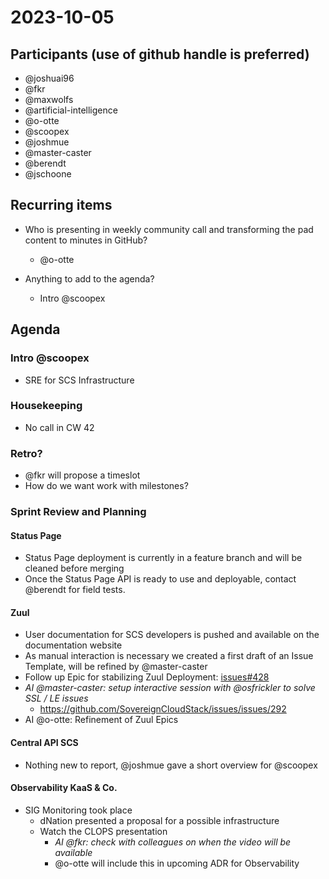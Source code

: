 # 2023-10-05

## Participants (use of github handle is preferred)
* @joshuai96
* @fkr
* @maxwolfs
* @artificial-intelligence
* @o-otte
* @scoopex
* @joshmue
* @master-caster
* @berendt
* @jschoone

## Recurring items

* Who is presenting in weekly community call and transforming the pad content to minutes in GitHub?
    * @o-otte

* Anything to add to the agenda?
    * Intro @scoopex

## Agenda

### Intro @scoopex

* SRE for SCS Infrastructure

### Housekeeping

* No call in CW 42

### Retro?

* @fkr will propose a timeslot
* How do we want work with milestones?

### Sprint Review and Planning

#### Status Page
* Status Page deployment is currently in a feature branch and will be cleaned before merging
* Once the Status Page API is ready to use and deployable, contact @berendt for field tests.

#### Zuul
* User documentation for SCS developers is pushed and available on the documentation website
* As manual interaction is necessary we created a first draft of an Issue Template, will be refined by @master-caster
* Follow up Epic for stabilizing Zuul Deployment: [issues#428](https://github.com/SovereignCloudStack/issues/issues/428)
* _AI @master-caster: setup interactive session with @osfrickler to solve SSL / LE issues_
    * https://github.com/SovereignCloudStack/issues/issues/292
* AI @o-otte: Refinement of Zuul Epics

#### Central API SCS

* Nothing new to report, @joshmue gave a short overview for @scoopex

#### Observability KaaS & Co.

* SIG Monitoring took place
    * dNation presented a proposal for a possible infrastructure
    * Watch the CLOPS presentation
        * _AI @fkr: check with colleagues on when the video will be available_
        * @o-otte will include this in upcoming ADR for Observability
